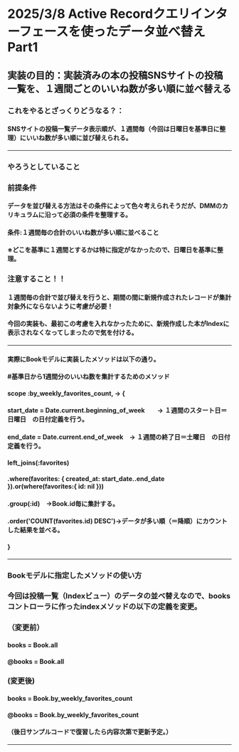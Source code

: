 # 2025/3/8 Active Recordクエリインターフェースを使ったデータ並べ替えPart1
## 実装の目的：実装済みの本の投稿SNSサイトの投稿一覧を、１週間ごとのいいね数が多い順に並べ替える
### これをやるとざっくりどうなる？：
#### SNSサイトの投稿一覧データ表示順が、１週間毎（今回は日曜日を基準日に整理）にいいね数が多い順に並び替えられる。
----------------------------
### やろうとしていること
### 前提条件
#### データを並び替える方法はその条件によって色々考えられそうだが、DMMのカリキュラムに沿って必須の条件を整理する。
#### 条件:１週間毎の合計のいいね数が多い順に並べること
#### ※どこを基準に１週間とするかは特に指定がなかったので、日曜日を基準に整理。
### 注意すること！！
#### １週間毎の合計で並び替えを行うと、期間の間に新規作成されたレコードが集計対象外にならないように考慮が必要！
#### 今回の実装も、最初この考慮を入れなかったために、新規作成した本がIndexに表示されなくなってしまったので気を付ける。
----------------------------
#### 実際にBookモデルに実装したメソッドは以下の通り。
####  #基準日から1週間分のいいね数を集計するためのメソッド
####  scope :by_weekly_favorites_count, -> {
####      start_date = Date.current.beginning_of_week　　→ １週間のスタート日＝日曜日　の日付定義を行う。
####       end_date = Date.current.end_of_week　→ １週間の終了日＝土曜日　の日付定義を行う。
####
####    left_joins(:favorites)
####      .where(favorites: { created_at: start_date..end_date }).or(where(favorites:{ id: nil }))
####      .group(:id)　→Book.id毎に集計する。
####      .order('COUNT(favorites.id) DESC')→データが多い順（＝降順）にカウントした結果を並べる。
####  }
--------------------------
### Bookモデルに指定したメソッドの使い方
### 今回は投稿一覧（Indexビュー）のデータの並べ替えなので、booksコントローラに作ったindexメソッドの以下の定義を変更。
### （変更前）
#### books = Book.all
####  @books = Book.all
### (変更後)
#### books = Book.by_weekly_favorites_count
#### @books = Book.by_weekly_favorites_count

#### （後日サンプルコードで復習したら内容次第で更新予定。）
-------------------------

